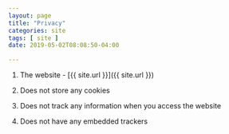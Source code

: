 ```yaml
---
layout: page
title: "Privacy"
categories: site
tags: [ site ]
date: 2019-05-02T08:08:50-04:00

---
```


1. The website - [{{ site.url }}]({{ site.url }})

2. Does not store any cookies

3. Does not track any information when you access the website

4. Does not have any embedded trackers
